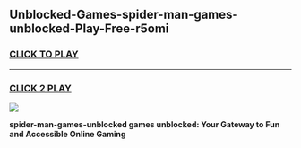 
## Unblocked-Games-spider-man-games-unblocked-Play-Free-r5omi
<h3>
<a href="https://premium76.site?title=spider-man-games-unblocked&ref=19M">CLICK TO PLAY</a></h3>
<hr>

<h3>
<a href="https://premium76.site?title=spider-man-games-unblocked&ref=19M">CLICK 2 PLAY</a>
  
</h3>

<a href="https://premium76.site?title=spider-man-games-unblocked&ref=19M"><img src="https://clearcache.store/games.png"></a>


**spider-man-games-unblocked games unblocked: Your Gateway to Fun and Accessible Online Gaming**
